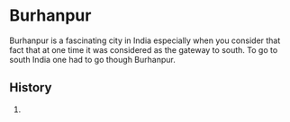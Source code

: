 # Burhanpur

Burhanpur is a fascinating city in India especially when you consider that fact that at one time it was considered as the gateway to south. To go to south India one had to go though Burhanpur.

## History

1. 